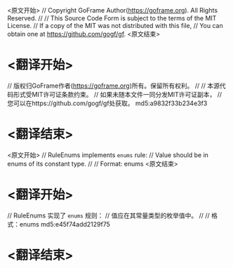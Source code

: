 
<原文开始>
// Copyright GoFrame Author(https://goframe.org). All Rights Reserved.
//
// This Source Code Form is subject to the terms of the MIT License.
// If a copy of the MIT was not distributed with this file,
// You can obtain one at https://github.com/gogf/gf.
<原文结束>

# <翻译开始>
// 版权归GoFrame作者(https://goframe.org)所有。保留所有权利。
//
// 本源代码形式受MIT许可证条款约束。
// 如果未随本文件一同分发MIT许可证副本，
// 您可以在https://github.com/gogf/gf处获取。 md5:a9832f33b234e3f3
# <翻译结束>


<原文开始>
// RuleEnums implements `enums` rule:
// Value should be in enums of its constant type.
//
// Format: enums
<原文结束>

# <翻译开始>
// RuleEnums 实现了 `enums` 规则：
// 值应在其常量类型的枚举值中。
//
// 格式：enums md5:e45f74add2129f75
# <翻译结束>

